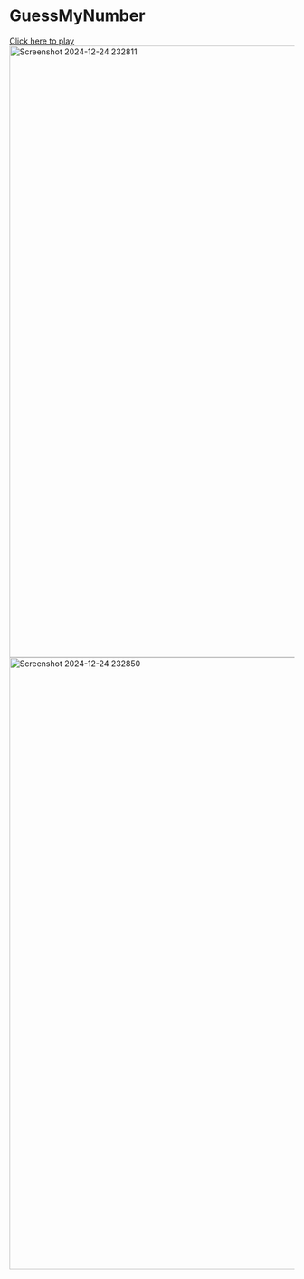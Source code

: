 <h1>GuessMyNumber</h1>
<a href="https://guess-the-number-523168.netlify.app/">Click here to play</a>
<img width="1920" height="1080" alt="Screenshot 2024-12-24 232811" src="https://github.com/user-attachments/assets/9910d847-afd3-4430-8180-ec7c06a2e5a7" />
<img width="1920" height="1080" alt="Screenshot 2024-12-24 232850" src="https://github.com/user-attachments/assets/6f855d6f-b386-4ec7-b133-d739359da7eb" />
